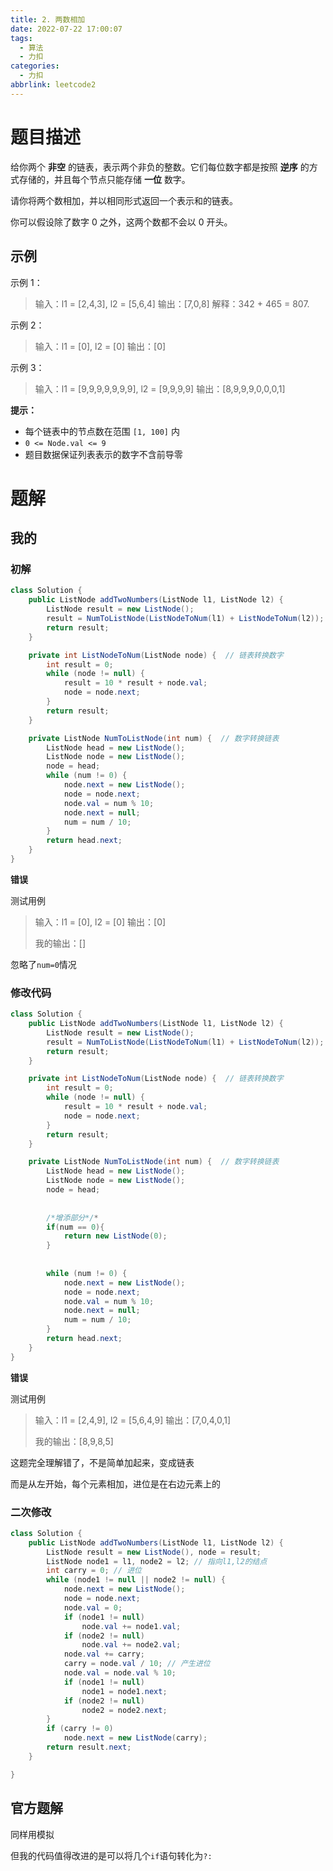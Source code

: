 ```yaml
---
title: 2. 两数相加
date: 2022-07-22 17:00:07
tags: 
  - 算法
  - 力扣
categories:
  - 力扣
abbrlink: leetcode2
---
```


# 题目描述

给你两个 **非空** 的链表，表示两个非负的整数。它们每位数字都是按照 **逆序** 的方式存储的，并且每个节点只能存储 **一位** 数字。

请你将两个数相加，并以相同形式返回一个表示和的链表。

你可以假设除了数字 0 之外，这两个数都不会以 0 开头。

## 示例

示例 1：

> 输入：l1 = [2,4,3], l2 = [5,6,4]
> 输出：[7,0,8]
> 解释：342 + 465 = 807.

示例 2：

> 输入：l1 = [0], l2 = [0]
> 输出：[0]

示例 3：

> 输入：l1 = [9,9,9,9,9,9,9], l2 = [9,9,9,9]
> 输出：[8,9,9,9,0,0,0,1]

**提示：**

- 每个链表中的节点数在范围 `[1, 100]` 内
- `0 <= Node.val <= 9`
- 题目数据保证列表表示的数字不含前导零

# 题解

## 我的

### 初解

```java
class Solution {
    public ListNode addTwoNumbers(ListNode l1, ListNode l2) {
        ListNode result = new ListNode();
        result = NumToListNode(ListNodeToNum(l1) + ListNodeToNum(l2));
        return result;
    }

    private int ListNodeToNum(ListNode node) {  // 链表转换数字
        int result = 0;
        while (node != null) {
            result = 10 * result + node.val;
            node = node.next;
        }
        return result;
    }

    private ListNode NumToListNode(int num) {  // 数字转换链表
        ListNode head = new ListNode();
        ListNode node = new ListNode();
        node = head;
        while (num != 0) {
            node.next = new ListNode();
            node = node.next;
            node.val = num % 10;
            node.next = null;
            num = num / 10;
        }
        return head.next;
    }
}
```

**错误**

测试用例

> 输入：l1 = [0], l2 = [0]
> 输出：[0]
>
> 我的输出：[]

忽略了`num=0`情况

### **修改代码**

```java
class Solution {
    public ListNode addTwoNumbers(ListNode l1, ListNode l2) {
        ListNode result = new ListNode();
        result = NumToListNode(ListNodeToNum(l1) + ListNodeToNum(l2));
        return result;
    }

    private int ListNodeToNum(ListNode node) {  // 链表转换数字
        int result = 0;
        while (node != null) {
            result = 10 * result + node.val;
            node = node.next;
        }
        return result;
    }

    private ListNode NumToListNode(int num) {  // 数字转换链表
        ListNode head = new ListNode();
        ListNode node = new ListNode();
        node = head;
        
        
        /*增添部分*/*
        if(num == 0){
            return new ListNode(0);
        }
        
        
        while (num != 0) {
            node.next = new ListNode();
            node = node.next;
            node.val = num % 10;
            node.next = null;
            num = num / 10;
        }
        return head.next;
    }
}

```

**错误**

测试用例

> 输入：l1 = [2,4,9], l2 = [5,6,4,9]
> 输出：[7,0,4,0,1]
>
> 我的输出：[8,9,8,5]

这题完全理解错了，不是简单加起来，变成链表

而是从左开始，每个元素相加，进位是在右边元素上的

### 二次修改

```java
class Solution {
    public ListNode addTwoNumbers(ListNode l1, ListNode l2) {
        ListNode result = new ListNode(), node = result;
        ListNode node1 = l1, node2 = l2; // 指向l1,l2的结点
        int carry = 0; // 进位
        while (node1 != null || node2 != null) {
            node.next = new ListNode();
            node = node.next;
            node.val = 0;
            if (node1 != null)
                node.val += node1.val;
            if (node2 != null)
                node.val += node2.val;
            node.val += carry;
            carry = node.val / 10; // 产生进位
            node.val = node.val % 10;
            if (node1 != null)
                node1 = node1.next;
            if (node2 != null)
                node2 = node2.next;
        }
        if (carry != 0)
            node.next = new ListNode(carry);
        return result.next;
    }

}
```

## 官方题解

同样用模拟

但我的代码值得改进的是可以将几个`if`语句转化为`?:`